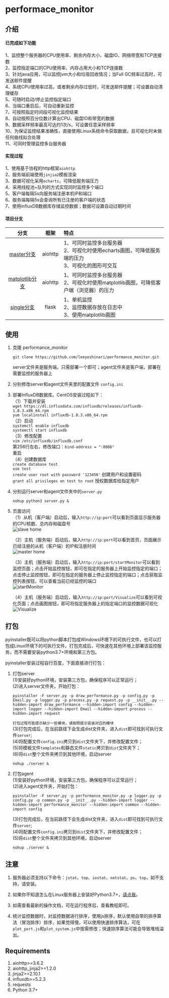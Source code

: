 # performace_monitor
## 介绍
#### 已完成如下功能<br>
1、监控整个服务器的CPU使用率、剩余内存大小、磁盘IO、网络带宽和TCP连接数<br>
2、监控指定端口的CPU使用率、内存占用大小和TCP连接数<br>
3、针对java应用，可以监控jvm大小和垃圾回收情况；当Full GC频率过高时，可发送邮件提醒<br>
4、系统CPU使用率过高，或者剩余内存过低时，可发送邮件提醒；可设置自动清理缓存<br>
5、可随时启动/停止监控指定端口<br>
6、当端口重启后，可自动重新监控<br>
7、可按照指定时间段可视化监控结果<br>
8、自动按照百分位数计算出CPU、磁盘IO和带宽的数据<br>
9、数据采样频率最高可达约1次/s，可设置任意采样频率<br>
10、为保证监控结果准确性，直接使用Linux系统命令获取数据，且可视化时未做任何曲线拟合处理<br>
11、可同时管理监控多台服务器<br>

#### 实现过程
1、使用基于协程的http框架`aiohttp`<br>
2、服务端前端使用`jinjia2`模板渲染<br>
3、数据可视化采用`echarts`，可降低服务端压力<br>
4、采用线程池+队列的方式实现同时监控多个端口<br>
5、客户端每隔5s向服务端注册本机IP和端口<br>
6、服务端每隔5s会查询所有已注册的客户端的状态<br>
7、使用influxDB数据库存储监控数据；数据可设置自动过期时间<br>

#### 项目分支
| 分支 | 框架 | 特点 |
| :----: | :----:| :---- |
| [master分支](https://github.com/leeyoshinari/performance_monitor) | aiohttp | 1、可同时监控多台服务器<br> 2、可视化时使用echarts画图，可降低服务端的压力<br> 3、可视化的图形可交互 |
| [matplotlib分支](https://github.com/leeyoshinari/performance_monitor/tree/matplotlib) | aiohttp | 1、可同时监控多台服务器<br> 2、可视化时使用matplotlib画图，可降低客户端（浏览器）的压力 |
| [single分支](https://github.com/leeyoshinari/performance_monitor/tree/single) | flask | 1、单机监控<br> 2、监控数据存放在日志中<br> 3、使用matplotlib画图 |

## 使用
1. 克隆 performance_monitor
   ```shell
   git clone https://github.com/leeyoshinari/performance_monitor.git
   ```
   server文件夹是服务端，只需部署一个即可；agent文件夹是客户端，部署在需要监控的服务器上<br>

2. 分别修改server和agent文件夹里的配置文件 `config.ini`

3. 部署InfluxDB数据库。CentOS安装过程如下：<br>
    （1）下载并安装<br>
        `wget https://dl.influxdata.com/influxdb/releases/influxdb-1.8.3.x86_64.rpm` <br>
        `yum localinstall influxdb-1.8.3.x86_64.rpm` <br>
    （2）启动<br>
        `systemctl enable influxdb` <br>
        `systemctl start influxdb` <br>
    （3）修改配置<br>
         `vim /etc/influxdb/influxdb.conf` <br>
         第256行左右，修改端口：`bind-address = ":8086"` <br>
         重启 <br>
    （4）创建数据库<br>
        `create database test` <br>
        `use test` <br>
        `create user root with password '123456'` 创建用户和设置密码 <br>
        `grant all privileges on test to root` 授权数据库给指定用户 <br>
   
4. 分别运行server和agent文件夹中的`server.py`
   ```shell
   nohup python3 server.py &
   ```

5. 页面访问<br>
   （1）从机（客户端）启动后，输入`http://ip:port`可以看到页面显示服务器的CPU核数、总内存和磁盘号<br>
   ![slave home](https://github.com/leeyoshinari/performance_monitor/blob/master/master/static/slave.jpg)
   
   （2）主机（服务端）启动后，输入`http://ip:port`可以看到首页，页面展示已经注册的从机（客户端）的IP和注册时间<br>
   ![master home](https://github.com/leeyoshinari/performance_monitor/blob/master/master/static/home.jpg)
   
   （3）主机（服务端）启动后，输入`http://ip:port/startMonitor`可以看到监控页面；点击开始监控按钮，即可在指定的服务器上开始监控指定的端口；点击停止监控按钮，即可在指定的服务器上停止监控指定的端口；点击获取监控列表按钮，可以查看当前已经监控的端口<br>
   ![startMonitor](https://github.com/leeyoshinari/performance_monitor/blob/master/master/static/monitor.jpg)
   
   （4）主机（服务端）启动后，输入`http://ip:port/Visualize`可以看到可视化页面；点击画图按钮，即可将指定服务器上的指定端口的监控数据可视化<br>
   ![Visualize](https://github.com/leeyoshinari/performance_monitor/blob/master/master/static/visual.jpg)
   
## 打包
pyinstaller既可以将python脚本打包成Windows环境下的可执行文件，也可以打包成Linux环境下的可执行文件。打包完成后，可快速在其他环境上部署该监控服务，而不需要安装python3.7+环境和第三方包。<br>

pyinstaller安装过程自行百度，下面直接进行打包：<br>

1. 打包server<br>
    (1)安装好python环境，安装第三方包，确保程序可以正常运行；<br>
    (2)进入server文件夹，开始打包：<br>
    ```shell
    pyinstaller -F server.py -p draw_performance.py -p config.py -p Email.py -p logger.py -p process.py -p request.py -p __init__.py --hidden-import draw_performance --hidden-import config --hidden-import logger --hidden-import Email --hidden-import process --hidden-import request
    ```
    `打包过程可能提示缺少一些模块，请按照提示安装对应的模块`<br>
    (3)打包完成后，在当前路径下会生成dist文件夹，进入`dist`即可找到可执行文件`server`;<br>
    (4)将配置文件`config.ini`拷贝到`dist`文件夹下，并修改配置文件；<br>
    (5)将模板文件`templates`和静态文件`static`拷贝到`dist`文件夹下；<br>
    (6)将`dist`整个文件夹拷贝到其他环境，启动server
    ```shell
    nohup ./server &
    ```

2. 打包agent<br>
    (1)安装好python环境，安装第三方包，确保程序可以正常运行；<br>
    (2)进入agent文件夹，开始打包：<br>
    ```shell
    pyinstaller -F server.py -p performance_monitor.py -p logger.py -p config.py -p common.py -p __init__.py --hidden-import logger --hidden-import performance_monitor --hidden-import common --hidden-import config
    ```
    (3)打包完成后，在当前路径下会生成dist文件夹，进入`dist`即可找到可执行文件`server`;<br>
    (4)将配置文件`config.ini`拷贝到`dist`文件夹下，并修改配置文件；<br>
    (5)将`dist`整个文件夹拷贝到其他环境，启动server
    ```shell
    nohup ./server &
    ```

## 注意
1. 服务器必须支持以下命令：`jstat`、`top`、`iostat`、`netstat`、`ps`、`top`，如不支持，请安装。

2. 如果你不知道怎么在Linux服务器上安装好Python3.7+，[请点我](https://github.com/leeyoshinari/performance_monitor/wiki/Python-3.7.x-%E5%AE%89%E8%A3%85)。

3. 如需查看最新的操作文档，可在运行程序后，查看教程即可。

4. 统计监控数据时，对监控数据进行排序，使用js排序，默认使用自带的排序算法（冒泡排序）排序，如果觉得慢，可以使用快速排序算法，可在`plot_port.js`和`plot_system.js`中按需修改；快速排序算法可能会导致堆栈溢出。

## Requirements
1. aiohttp>=3.6.2
2. aiohttp_jinja2>=1.2.0
3. jinja2>=2.10.1
4. influxdb>=5.2.3
5. requests
6. Python 3.7+
